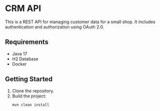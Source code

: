 # CRM API

This is a REST API for managing customer data for a small shop. It includes authentication and authorization using OAuth 2.0.

## Requirements

- Java 17
- H2 Database
- Docker

## Getting Started

1. Clone the repository.
2. Build the project:
   ```bash
   mvn clean install